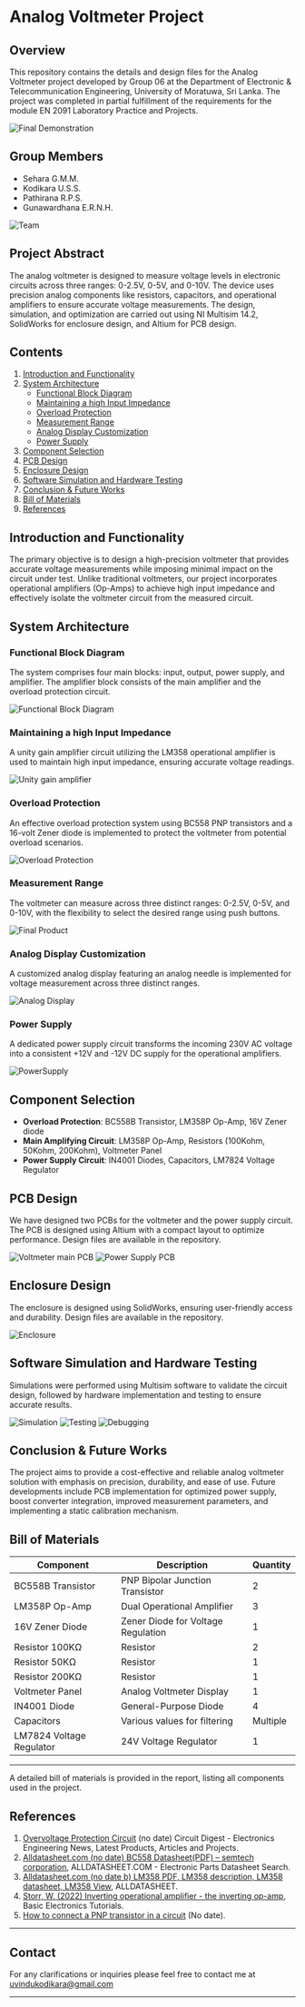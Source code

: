 # Analog Voltmeter Project

## Overview

This repository contains the details and design files for the Analog Voltmeter project developed by Group 06 at the Department of Electronic & Telecommunication Engineering, University of Moratuwa, Sri Lanka. The project was completed in partial fulfillment of the requirements for the module EN 2091 Laboratory Practice and Projects.


![Final Demonstration](Images/Demonstration_.jpg)

## Group Members

- Sehara G.M.M.
- Kodikara U.S.S.
- Pathirana R.P.S.
- Gunawardhana E.R.N.H.

![Team](Images/TeamHertz.jpg)

## Project Abstract

The analog voltmeter is designed to measure voltage levels in electronic circuits across three ranges: 0-2.5V, 0-5V, and 0-10V. The device uses precision analog components like resistors, capacitors, and operational amplifiers to ensure accurate voltage measurements. The design, simulation, and optimization are carried out using NI Multisim 14.2, SolidWorks for enclosure design, and Altium for PCB design.


## Contents

1. [Introduction and Functionality](#introduction-and-functionality)
2. [System Architecture](#system-architecture)
   - [Functional Block Diagram](#functional-block-diagram)
   - [Maintaining a high Input Impedance](#maintaining-a-high-input-impedance)
   - [Overload Protection](#overload-protection)
   - [Measurement Range](#measurement-range)
   - [Analog Display Customization](#analog-display-customization)
   - [Power Supply](#power-supply)
3. [Component Selection](#component-selection)
4. [PCB Design](#pcb-design)
5. [Enclosure Design](#enclosure-design)
6. [Software Simulation and Hardware Testing](#software-simulation-and-hardware-testing)
7. [Conclusion & Future Works](#conclusion--future-works)
8. [Bill of Materials](#bill-of-materials)
9. [References](#references)

## Introduction and Functionality

The primary objective is to design a high-precision voltmeter that provides accurate voltage measurements while imposing minimal impact on the circuit under test. Unlike traditional voltmeters, our project incorporates operational amplifiers (Op-Amps) to achieve high input impedance and effectively isolate the voltmeter circuit from the measured circuit.

## System Architecture

### Functional Block Diagram

The system comprises four main blocks: input, output, power supply, and amplifier. The amplifier block consists of the main amplifier and the overload protection circuit.

![Functional Block Diagram](Images/FunctionalBlockDiagram.jpg)


### Maintaining a high Input Impedance

A unity gain amplifier circuit utilizing the LM358 operational amplifier is used to maintain high input impedance, ensuring accurate voltage readings.

![Unity gain amplifier](Images/HighImpedance.jpg)

### Overload Protection

An effective overload protection system using BC558 PNP transistors and a 16-volt Zener diode is implemented to protect the voltmeter from potential overload scenarios.

![Overload Protection](Images/OverloadProtection.jpg)

### Measurement Range

The voltmeter can measure across three distinct ranges: 0-2.5V, 0-5V, and 0-10V, with the flexibility to select the desired range using push buttons.

![Final Product](Images/FInal.jpg)

### Analog Display Customization

A customized analog display featuring an analog needle is implemented for voltage measurement across three distinct ranges.

![Analog Display](Images/CustomerizedVoltmeterDial.jpg)

### Power Supply

A dedicated power supply circuit transforms the incoming 230V AC voltage into a consistent +12V and -12V DC supply for the operational amplifiers.

![PowerSupply](Images/PowerSupply.jpg)

## Component Selection

- **Overload Protection**: BC558B Transistor, LM358P Op-Amp, 16V Zener diode
- **Main Amplifying Circuit**: LM358P Op-Amp, Resistors (100Kohm, 50Kohm, 200Kohm), Voltmeter Panel
- **Power Supply Circuit**: IN4001 Diodes, Capacitors, LM7824 Voltage Regulator

## PCB Design

We have designed two PCBs for the voltmeter and the power supply circuit. The PCB is designed using Altium with a compact layout to optimize performance. Design files are available in the repository.

![Voltmeter main PCB](Images/PCB.jpg)
![Power Supply PCB](Images/PowerSupplyPCB.jpg)


## Enclosure Design

The enclosure is designed using SolidWorks, ensuring user-friendly access and durability. Design files are available in the repository.

![Enclosure](Images/Enclosure1.jpg)

## Software Simulation and Hardware Testing

Simulations were performed using Multisim software to validate the circuit design, followed by hardware implementation and testing to ensure accurate results.

![Simulation](Images/Simulation.jpg)
![Testing](Images/Testing.jpg)
![Debugging](Images/Debugging.jpg)

## Conclusion & Future Works

The project aims to provide a cost-effective and reliable analog voltmeter solution with emphasis on precision, durability, and ease of use. Future developments include PCB implementation for optimized power supply, boost converter integration, improved measurement parameters, and implementing a static calibration mechanism.

## Bill of Materials

| Component              | Description                         | Quantity |
|------------------------|-------------------------------------|----------|
| BC558B Transistor      | PNP Bipolar Junction Transistor     | 2        |
| LM358P Op-Amp          | Dual Operational Amplifier          | 3        |
| 16V Zener Diode        | Zener Diode for Voltage Regulation  | 1        |
| Resistor 100KΩ         | Resistor                            | 2        |
| Resistor 50KΩ          | Resistor                            | 1        |
| Resistor 200KΩ         | Resistor                            | 1        |
| Voltmeter Panel        | Analog Voltmeter Display            | 1        |
| IN4001 Diode           | General-Purpose Diode               | 4        |
| Capacitors             | Various values for filtering        | Multiple |
| LM7824 Voltage Regulator| 24V Voltage Regulator              | 1        |

---

A detailed bill of materials is provided in the report, listing all components used in the project.


## References

1. [Overvoltage Protection Circuit](https://circuitdigest.com/electronic-circuits/overvoltage-protection-circuit) (no date) Circuit Digest - Electronics Engineering News, Latest Products, Articles and Projects.
2. [Alldatasheet.com (no date) BC558 Datasheet(PDF) – semtech corporation](https://www.alldatasheet.com/datasheet-pdf/pdf/42388/SEMTECH/BC558.html), ALLDATASHEET.COM - Electronic Parts Datasheet Search.
3. [Alldatasheet.com (no date b) LM358 PDF, LM358 description, LM358 datasheet, LM358 View](https://pdf1.alldatasheet.com/datasheet-pdf/view/1648891/TI/LM358.html), ALLDATASHEET.
4. [Storr, W. (2022) Inverting operational amplifier - the inverting op-amp](https://www.electronics-tutorials.ws/opamp/opamp_2.html), Basic Electronics Tutorials.
5. [How to connect a PNP transistor in a circuit](https://www.learningaboutelectronics.com/Articles/How-to-connect-a-pnp-transistor-in-a-circuit.php) (No date).

---
## Contact

For any clarifications or inquiries please feel free to contact me at uvindukodikara@gmail.com

---
